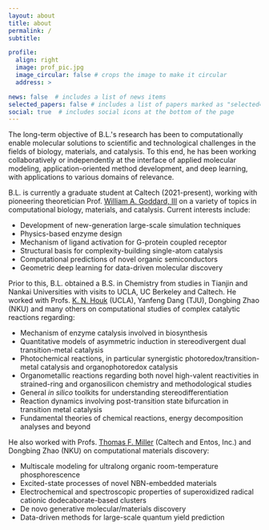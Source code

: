 ```yaml
---
layout: about
title: about
permalink: /
subtitle: 

profile:
  align: right
  image: prof_pic.jpg
  image_circular: false # crops the image to make it circular
  address: >

news: false  # includes a list of news items
selected_papers: false # includes a list of papers marked as "selected={true}"
social: true  # includes social icons at the bottom of the page
---
```


The long-term objective of B.L.'s research has been to computationally enable molecular solutions to scientific and technological challenges in the fields of biology, materials, and catalysis. To this end, he has been working collaboratively or independently at the interface of applied molecular modeling, application-oriented method development, and deep learning, with applications to various domains of relevance.

B.L. is currently a graduate student at Caltech (2021-present), working with pioneering theoretician Prof. [William A. Goddard, III](https://www.cce.caltech.edu/people/william-a-goddard) on a variety of topics in computational biology, materials, and catalysis. Current interests include:

* Development of new-generation large-scale simulation techniques
* Physics-based enzyme design
* Mechanism of ligand activation for G-protein coupled receptor
* Structural basis for complexity-building single-atom catalysis
* Computational predictions of novel organic semiconductors
* Geometric deep learning for data-driven molecular discovery

Prior to this, B.L. obtained a B.S. in Chemistry from studies in Tianjin and Nankai Universities with visits to UCLA, UC Berkeley and Caltech. He worked with Profs. [K. N. Houk](https://www.chem.ucla.edu/houk/) (UCLA), Yanfeng Dang (TJU), Dongbing Zhao (NKU) and many others on computational studies of complex catalytic reactions regarding:

* Mechanism of enzyme catalysis involved in biosynthesis
* Quantitative models of asymmetric induction in stereodivergent dual transition-metal catalysis
* Photochemical reactions, in particular synergistic photoredox/transition-metal catalysis and organophotoredox catalysis
* Organometallic reactions regarding both novel high-valent reactivities in strained-ring and organosilicon chemistry and methodological studies
* General *in silico* toolkits for understanding stereodifferentiation
* Reaction dynamics involving post-transition state bifurcation in transition metal catalysis
* Fundamental theories of chemical reactions, energy decomposition analyses and beyond

He also worked with Profs. [Thomas F. Miller](https://millergroup.caltech.edu/Miller_Group/Home.html) (Caltech and Entos, Inc.) and Dongbing Zhao (NKU) on computational materials discovery:

* Multiscale modeling for ultralong organic room-temperature phosphorescence
* Excited-state processes of novel NBN-embedded materials
* Electrochemical and spectroscopic properties of superoxidized radical cationic dodecaborate-based clusters
* De novo generative molecular/materials discovery
* Data-driven methods for large-scale quantum yield prediction
